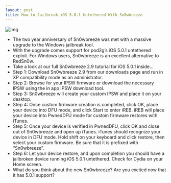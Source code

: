 ```yaml
---
layout: post
title: How to Jailbreak iOS 5.0.1 Untethered With Sn0wbreeze
---
```

![img](http://media.idownloadblog.com/wp-content/uploads/2012/01/Jailbreak-iOS-5.0.1-Sn0wbreeze-e1326833941816.jpg)
* The two year anniversary of Sn0wbreeze was met with a massive upgrade to the Windows jailbreak tool.
* With the upgrade comes support for pod2g’s iOS 5.0.1 untethered exploit. For Windows users, Sn0wbreeze is an excellent alternative to RedSn0w.
* Take a look at our full Sn0wbreeze 2.9 tutorial for iOS 5.0.1 inside…
* Step 1: Download Sn0wbreeze 2.9 from our downloads page and run in XP compatibility mode as an administrator.
* Step 2: Browse for your IPSW firmware or download the necessary IPSW using the in app IPSW download tool.
* Step 3: Sn0wbreeze will create your custom IPSW and place it on your desktop.
* Step 4: Once custom firmware creation is completed, click OK, place your device into DFU mode, and click Start to enter iREB. iREB will place your device into PwnedDFU mode for custom firmware restores with iTunes.
* Step 5: Once your device is verified in PwnedDFU, click OK and close out of Sn0wbreeze and open up iTunes. iTunes should recognize your device in DFU mode. Hold shift on your keyboard and click restore, then select your custom firmware. Be sure that it is prefixed with “Sn0wbreeze”.
* Step 6: Let your device restore, and upon completion you should have a jailbroken device running iOS 5.0.1 untethered. Check for Cydia on your Home screen.
* What do you think about the new Sn0wbreeze? Are you excited now that it has 5.0.1 support?

